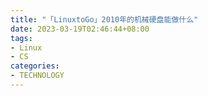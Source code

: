 ```yaml
---
title: "「LinuxtoGo」2010年的机械硬盘能做什么"
date: 2023-03-19T02:46:44+08:00
tags:
- Linux
- CS
categories:
- TECHNOLOGY
---
```




## 
